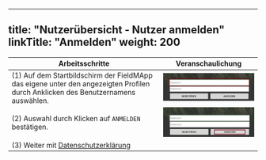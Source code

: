 
---
title: "Nutzerübersicht - Nutzer anmelden"
linkTitle: "Anmelden"
weight: 200
---

| Arbeitsschritte | Veranschaulichung |
| ------ | :-----: |
| (1) Auf dem Startbildschirm der FieldMApp das eigene unter den angezeigten Profilen durch Anklicken des Benutzernamens auswählen. | ![](/screenshots/fig/FirstSteps/de/FirstSteps_1_3_2_img_01_de.jpg) |
| (2) Auswahl durch Klicken auf `ANMELDEN` bestätigen. | ![](/screenshots/fig/FirstSteps/de/FirstSteps_1_3_2_img_02_de.jpg) |
| (3) Weiter mit [Datenschutzerklärung](https://fieldmapp.github.io/docs/useroverview/firststeps/privacypolicy/) | |
